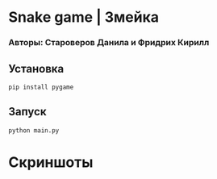 # Snake game | Змейка
### Авторы: Староверов Данила и Фридрих Кирилл
## Установка
```
pip install pygame
```
## Запуск
```
python main.py
```

# Скриншоты

